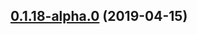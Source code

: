 ## [0.1.18-alpha.0](https://github.com/datacamp/design-system/compare/@datacamp/waffles-tabbed-nav@0.1.18-alpha.0...@datacamp/waffles-tabbed-nav@0.1.18-alpha.0) (2019-04-15)



